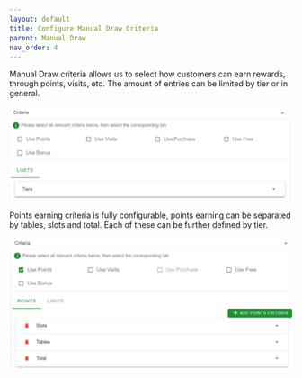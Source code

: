 ```yaml
---
layout: default
title: Configure Manual Draw Criteria
parent: Manual Draw
nav_order: 4
---
```


Manual Draw criteria allows us to select how customers can earn rewards, through points, visits, etc. The amount of entries can be limited by tier or in general.

<img src="\img\Promotions\PromotionCriteria.png" alt="">

Points earning criteria is fully configurable, points earning can be separated by tables, slots and total. Each of these can be further defined by tier. 

<img src="\img\Promotions\PointsCriteria.png" alt="">